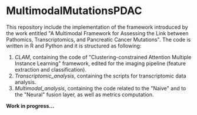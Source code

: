 # MultimodalMutationsPDAC
This repository include the implementation of the framework introduced by the work entitled "A Multimodal Framework for Assessing the Link between Pathomics, Transcriptomics, and Pancreatic Cancer Mutations".
The code is written in R and Python and it is structured as following:
1. _CLAM_, containing the code of "Clustering-constrained Attention Multiple Instance Learning" framework, edited for the imaging pipeline (feature extraction and classification).
2. _Transcriptomic_analysis_, containing the scripts for transcriptomic data analysis.
3. _Multimodal_analysis_, containing the code related to the "Naive" and to the "Neural" fusion layer, as well as metrics computation.

**Work in progress...**
